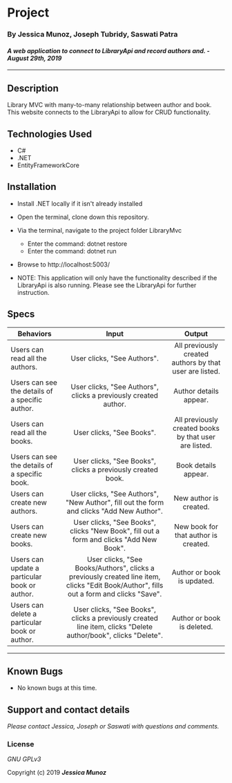 # Project

### By Jessica Munoz, Joseph Tubridy, Saswati Patra

#### _A web application to connect to LibraryApi and record authors and. - August 29th, 2019_

---

## Description

Library MVC with many-to-many relationship between author and book. This website connects to the LibraryApi to allow for CRUD functionality. 

## Technologies Used

- C#
- .NET
- EntityFrameworkCore

## Installation

- Install .NET locally if it isn't already installed
- Open the terminal, clone down this repository.
- Via the terminal, navigate to the project folder LibraryMvc
  - Enter the command: dotnet restore
  - Enter the command: dotnet run
- Browse to http://localhost:5003/

- NOTE: This application will only have the functionality described if the LibraryApi is also running. Please see the LibraryApi for further instruction.

## Specs

| Behaviors                              |                                                   Input                                                    |                Output                 |
| -------------------------------------- | :--------------------------------------------------------------------------------------------------------: | :-----------------------------------: |
| Users can read all the authors. | User clicks, "See Authors". | All previously created authors by that user are listed. |
| Users can see the details of a specific author. | User clicks, "See Authors", clicks a previously created author. | Author details appear. |
| Users can read all the books. | User clicks, "See Books". | All previously created books by that user are listed. |
| Users can see the details of a specific book. | User clicks, "See Books", clicks a previously created book. | Book details appear. |
| Users can create new authors. | User clicks, "See Authors", "New Author", fill out the form and clicks "Add New Author". | New author is created. |
| Users can create new books. | User clicks, "See Books", clicks "New Book", fill out a form and clicks "Add New Book". | New book for that author is created. |
| Users can update a particular book or author. | User clicks, "See Books/Authors", clicks a previously created line item, clicks "Edit Book/Author", fills out a form and clicks "Save".  | Author or book is updated. |
| Users can delete a particular book or author. | User clicks, "See Books", clicks a previously created line item, clicks "Delete author/book", clicks "Delete".  | Author or book is deleted. |
---



## Known Bugs

- No known bugs at this time.

## Support and contact details

_Please contact Jessica, Joseph or Saswati with questions and comments._

### License

_GNU GPLv3_

Copyright (c) 2019 **_Jessica Munoz_**